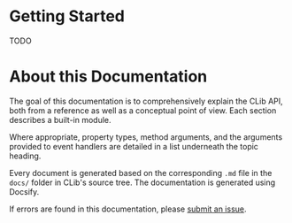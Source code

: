 # Getting Started
TODO


# About this Documentation

The goal of this documentation is to comprehensively explain the CLib API, both from a reference as well as a conceptual point of view. Each section describes a built-in module.

Where appropriate, property types, method arguments, and the arguments provided to event handlers are detailed in a list underneath the topic heading.

Every document is generated based on the corresponding `.md` file in the `docs/` folder in CLib's source tree. The documentation is generated using Docsify.


If errors are found in this documentation, please [submit an issue](https://github.com/TaktiCool/CLib/issues/new).
